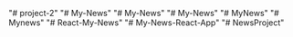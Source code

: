 "# project-2" 
"# My-News" 
"# My-News" 
"# My-News" 
"# MyNews" 
"# Mynews" 
"# React-My-News" 
"# My-News-React-App" 
"# NewsProject" 

